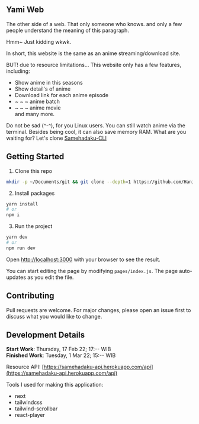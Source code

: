 ## Yami Web

The other side of a web. That only someone who knows. and only a few people understand the meaning of this paragraph.

Hmm~ Just kidding wkwk.

In short, this website is the same as an anime streaming/download site.

BUT! due to resource limitations... This website only has a few features, including:

- Show anime in this seasons
- Show detail's of anime
- Download link for each anime episode
- ~ ~ ~ anime batch
- ~ ~ ~ anime movie<br>
  and many more.

Do not be sad (^-^), for you Linux users. You can still watch anime via the terminal. Besides being cool, it can also save memory RAM. What are you waiting for? Let's clone [Samehadaku-CLI](https://github.com/Hanivan/Samehadaku-CLI)

## Getting Started

1. Clone this repo

```bash
mkdir -p ~/Documents/git && git clone --depth=1 https://github.com/Hanivan/yamiweb.git ~/Documents/git/yamiweb && cd ~/Documents/git/yamiweb
```

2. Install packages

```bash
yarn install
# or
npm i
```

3. Run the project

```bash
yarn dev
# or
npm run dev
```

Open [http://localhost:3000](http://localhost:3000) with your browser to see the result.

You can start editing the page by modifying `pages/index.js`. The page auto-updates as you edit the file.

## Contributing

Pull requests are welcome. For major changes, please open an issue first to discuss what you would like to change.

## Development Details

**Start Work**: Thursday, 17 Feb 22; 17:-- WIB<br>
**Finished Work**: Tuesday, 1 Mar 22; 15:-- WIB

Resource API: [https://samehadaku-api.herokuapp.com/api](https://samehadaku-api.herokuapp.com/api)

Tools I used for making this application:

- next
- tailwindcss
- tailwind-scrollbar
- react-player
